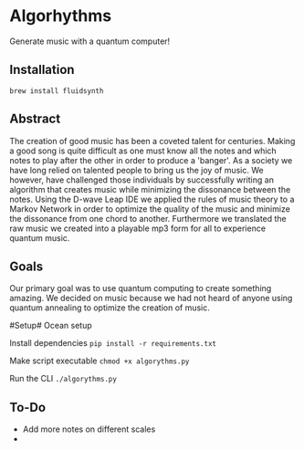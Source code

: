 # Algorhythms

Generate music with a quantum computer!

## Installation

`brew install fluidsynth`

## Abstract

The creation of good music has been a coveted talent for centuries. Making a good song is quite difficult as one must know all the notes and which notes to play after the other in order to produce a 'banger'. As a society we have long relied on talented people to bring us the joy of music. We however, have challenged those individuals by successfully writing an algorithm that creates music while minimizing the dissonance between the notes. Using the D-wave Leap IDE we applied the rules of music theory to a Markov Network in order to optimize the quality of the music and minimize the dissonance from one chord to another. Furthermore we translated the raw music we created into a playable mp3 form for all to experience quantum music.

## Goals

Our primary goal was to use quantum computing to create something amazing. We decided on music because we had not heard of anyone using quantum annealing to optimize the creation of music.

#Setup#
Ocean setup

Install dependencies
`pip install -r requirements.txt`

Make script executable
`chmod +x algorythms.py`

Run the CLI
`./algorythms.py`

## To-Do

- Add more notes on different scales
-

